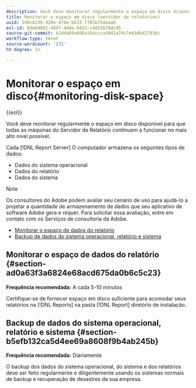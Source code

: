```yaml
---
description: Você deve monitorar regularmente o espaço em disco disponível para que todas as máquinas do Servidor de Relatório continuem a funcionar no mais alto nível possível.
title: Monitorar o espaço em disco (servidor de relatórios)
uuid: 590c8239-d20e-470e-b633-7785b75daaa6
exl-id: 0debd601-494f-4d4e-9452-c4d32678dc95
source-git-commit: b1dda69a606a16dccca30d2a74c7e63dbd27936c
workflow-type: tm+mt
source-wordcount: '172'
ht-degree: 1%

---
```


# Monitorar o espaço em disco{#monitoring-disk-space}

{{eol}}

Você deve monitorar regularmente o espaço em disco disponível para que todas as máquinas do Servidor de Relatório continuem a funcionar no mais alto nível possível.

Cada [!DNL Report Server] O computador armazena os seguintes tipos de dados:

* Dados do sistema operacional
* Dados do relatório
* Dados do sistema

>[!NOTE]
>
>Os consultores do Adobe podem avaliar seu cenário de uso para ajudá-lo a projetar a quantidade de armazenamento de dados que seu aplicativo de software Adobe gera e requer. Para solicitar essa avaliação, entre em contato com os Serviços de consultoria da Adobe.

* [Monitorar o espaço de dados do relatório](../../../home/c-rpt-oview/c-admin-rpt/c-mon-disk-sp.md#section-ad0a63f3a6824e68acd675da0b6c5c23)
* [Backup de dados do sistema operacional, relatório e sistema](../../../home/c-rpt-oview/c-admin-rpt/c-mon-disk-sp.md#section-b5efb132ca5d4ee69a8608f9b4ab245b)

## Monitorar o espaço de dados do relatório {#section-ad0a63f3a6824e68acd675da0b6c5c23}

**Frequência recomendada:** A cada 5-10 minutos

Certifique-se de fornecer espaço em disco suficiente para acomodar seus relatórios na [!DNL Reports] na pasta [!DNL Report] diretório de instalação.

## Backup de dados do sistema operacional, relatório e sistema {#section-b5efb132ca5d4ee69a8608f9b4ab245b}

**Frequência recomendada:** Diariamente

O backup dos dados do sistema operacional, do sistema e dos relatórios deve ser feito regularmente e diligentemente usando os sistemas normais de backup e recuperação de desastres da sua empresa.

